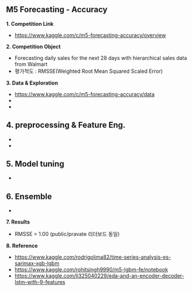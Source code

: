 ## M5 Forecasting - Accuracy

**1. Competition Link**
  - https://www.kaggle.com/c/m5-forecasting-accuracy/overview


**2. Competition Object**
  - Forecasting daily sales for the next 28 days with hierarchical sales data from Walmart 
  - 평가척도 : RMSSE(Weighted Root Mean Squared Scaled Error)


**3. Data & Exploration**
  - https://www.kaggle.com/c/m5-forecasting-accuracy/data
  - 
  - 


**4. preprocessing & Feature Eng.**
- 
- 
- 


**5. Model tuning**
- 
- 


**6. Ensemble**
- 
- 


**7. Results**
- RMSSE = 1.00 (public/pravate 리더보드 동일)


**8. Reference**
  - https://www.kaggle.com/rodrigolima82/time-series-analysis-es-sarimax-xgb-lgbm
  - https://www.kaggle.com/rohitsingh9990/m5-lgbm-fe/notebook
  - https://www.kaggle.com/li325040229/eda-and-an-encoder-decoder-lstm-with-9-features
  
  
  
